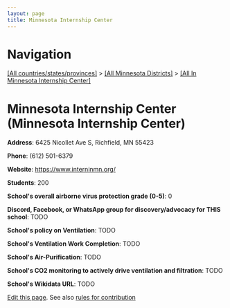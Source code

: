 ```yaml
---
layout: page
title: Minnesota Internship Center
---
```

# Navigation

[[All countries/states/provinces]](../../..) > [[All Minnesota Districts]](../..) > [[All In Minnesota Internship Center]](..)

# Minnesota Internship Center (Minnesota Internship Center)

**Address**: 6425 Nicollet Ave S, Richfield, MN 55423

**Phone**: (612) 501-6379

**Website**: <https://www.interninmn.org/>

**Students**: 200

**School's overall airborne virus protection grade (0-5)**: 0

**Discord, Facebook, or WhatsApp group for discovery/advocacy for THIS school**: TODO

**School's policy on Ventilation**: TODO

**School's Ventilation Work Completion**: TODO

**School's Air-Purification**: TODO

**School's CO2 monitoring to actively drive ventilation and filtration**: TODO

**School's Wikidata URL**: TODO


[Edit this page](https://github.com/ventilate-schools/MN/edit/main/./Minnesota_Internship_Center/Minnesota_Internship_Center.md). See also [rules for contribution](../../../contribution-rules/)